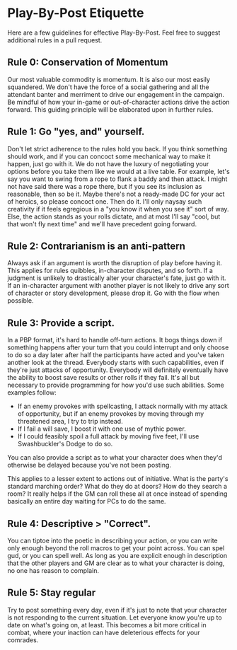 # Play-By-Post Etiquette
Here are a few guidelines for effective Play-By-Post. Feel free to suggest additional rules in a pull request.

## Rule 0: Conservation of Momentum
Our most valuable commodity is momentum. It is also our most easily squandered. We don't have the force of a social gathering and all the attendant banter and merriment to drive our engagement in the campaign. Be mindful of how your in-game or out-of-character actions drive the action forward. This guiding principle will be elaborated upon in further rules.

## Rule 1: Go "yes, and" yourself.
Don't let strict adherence to the rules hold you back. If you think something should work, and if you can concoct some mechanical way to make it happen, just go with it. We do not have the luxury of negotiating your options before you take them like we would at a live table. For example, let's say you want to swing from a rope to flank a baddy and then attack. I might not have said there was a rope there, but if you see its inclusion as reasonable, then so be it. Maybe there's not a ready-made DC for your act of heroics, so please concoct one. Then do it. I'll only naysay such creativity if it feels egregious in a "you know it when you see it" sort of way. Else, the action stands as your rolls dictate, and at most I'll say "cool, but that won't fly next time" and we'll have precedent going forward.

## Rule 2: Contrarianism is an anti-pattern
Always ask if an argument is worth the disruption of play before having it. This applies for rules quibbles, in-character disputes, and so forth. If a judgment is unlikely to drastically alter your character's fate, just go with it. If an in-character argument with another player is not likely to drive any sort of character or story development, please drop it. Go with the flow when possible.

## Rule 3: Provide a script.
In a PBP format, it's hard to handle off-turn actions. It bogs things down if something happens after your turn that you could interrupt and only choose to do so a day later after half the participants have acted and you've taken another look at the thread. Everybody starts with such capabilities, even if they're just attacks of opportunity. Everybody will definitely eventually have the ability to boost save results or other rolls if they fail. It's all but necessary to provide programming for how you'd use such abilities. Some examples follow:
- If an enemy provokes with spellcasting, I attack normally with my attack of opportunity, but if an enemy provokes by moving through my threatened area, I try to trip instead.
- If I fail a will save, I boost it with one use of mythic power.
- If I could feasibly spoil a full attack by moving five feet, I'll use Swashbuckler's Dodge to do so.

You can also provide a script as to what your character does when they'd otherwise be delayed because you've not been posting.

This applies to a lesser extent to actions out of initiative. What is the party's standard marching order? What do they do at doors? How do they search a room? It really helps if the GM can roll these all at once instead of spending basically an entire day waiting for PCs to do the same.

## Rule 4: Descriptive > "Correct".
You can tiptoe into the poetic in describing your action, or you can write only enough beyond the roll macros to get your point across. You can spel gud, or you can spell well. As long as you are explicit enough in description that the other players and GM are clear as to what your character is doing, no one has reason to complain.

## Rule 5: Stay regular
Try to post something every day, even if it's just to note that your character is not responding to the current situation. Let everyone know you're up to date on what's going on, at least. This becomes a bit more critical in combat, where your inaction can have deleterious effects for your comrades.
